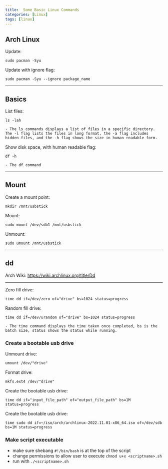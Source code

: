 ```yaml
---
title:  Some Basic Linux Commands
categories: [Linux]
tags: [linux]
---
```


## Arch Linux

Update:
```terminal
sudo pacman -Syu
```

Update with ignore flag:
```terminal
sudo pacman -Syu --ignore package_name
```

---

## Basics

List files:
```terminal
ls -lah
```
    - The ls commands displays a list of files in a specific directory.  The -l flag lists the files in long format, the -a flag includes hidden files, and the -h flag shows the size in human readable form.

Show disk space, with human readable flag:
```terminal
df -h
```
    - The df command

---

## Mount

Create a mount point:
```terminal
mkdir /mnt/usbstick
```

Mount:
```terminal
sudo mount /dev/sdb1 /mnt/usbstick
```

Unmount:
```terminal
sudo umount /mnt/usbstick
```

---

## dd

Arch Wiki:
<a href="https://wiki.archlinux.org/title/Dd" target="_blank">https://wiki.archlinux.org/title/Dd</a>

---

Zero fill drive:
```terminal
time dd if=/dev/zero of="drive" bs=1024 status=progress
```

Random fill drive:
```terminal
time dd if=/dev/urandom of="drive" bs=1024 status=progress
```
    - The time command displays the time taken once completed, bs is the batch size, status shows the status while running.


### Create a bootable usb drive

Unmount drive:
```terminal
umount /dev/"drive"
```

Format drive:
```terminal
mkfs.ext4 /dev/"drive"
```

Create the bootable usb drive:
```terminal
time dd if="input_file_path" of="output_file_path" bs=1M status=progress
```

Create the bootable usb drive:
```terminal
time sudo dd if=~/iso/arch/archlinux-2022.11.01-x86_64.iso of=/dev/sdb bs=1M status=progress
```
### Make script executable

- make sure shebang `#!/bin/bash` is at the top of the script
- change permissions to allow user to execute `chmod u+x <scriptname>.sh`
- run with `./<scriptname>.sh`

